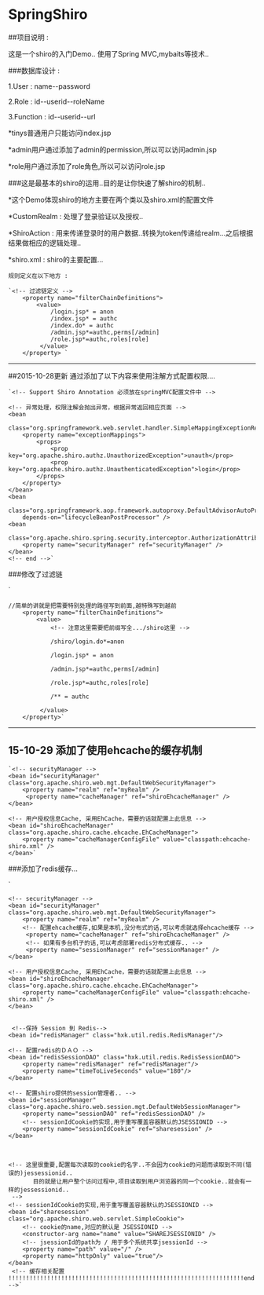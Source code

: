 # SpringShiro

##项目说明 :  

这是一个shiro的入门Demo..
使用了Spring MVC,mybaits等技术..



###数据库设计 :

1.User : name--password  

2.Role : id--userid--roleName  

3.Function : id--userid--url  


*tinys普通用户只能访问index.jsp  

*admin用户通过添加了admin的permission,所以可以访问admin.jsp  

*role用户通过添加了role角色,所以可以访问role.jsp  




###这是最基本的shiro的运用..目的是让你快速了解shiro的机制..

*这个Demo体现shiro的地方主要在两个类以及shiro.xml的配置文件   

*CustomRealm : 处理了登录验证以及授权..  

*ShiroAction : 用来传递登录时的用户数据..转换为token传递给realm...之后根据结果做相应的逻辑处理..  

*shiro.xml : shiro的主要配置...    


	规则定义在以下地方 :  
	
	`<!-- 过滤链定义 -->  
        <property name="filterChainDefinitions">  
            <value>  
                /login.jsp* = anon  
                /index.jsp* = authc  
                /index.do* = authc  
                /admin.jsp*=authc,perms[/admin]
                /role.jsp*=authc,roles[role]
             </value>  
        </property> `


-----------------------------------------------------------------------------------------------------------------------------      
##2015-10-28更新 通过添加了以下内容来使用注解方式配置权限....
	
	`<!-- Support Shiro Annotation 必须放在springMVC配置文件中 -->

	<!-- 异常处理，权限注解会抛出异常，根据异常返回相应页面 -->
	<bean
		class="org.springframework.web.servlet.handler.SimpleMappingExceptionResolver">
		<property name="exceptionMappings">
			<props>
				<prop key="org.apache.shiro.authz.UnauthorizedException">unauth</prop>
				<prop key="org.apache.shiro.authz.UnauthenticatedException">login</prop>
			</props>
		</property>
	</bean>
	<bean
		class="org.springframework.aop.framework.autoproxy.DefaultAdvisorAutoProxyCreator"
		depends-on="lifecycleBeanPostProcessor" />
	<bean
		class="org.apache.shiro.spring.security.interceptor.AuthorizationAttributeSourceAdvisor">
		<property name="securityManager" ref="securityManager" />
	</bean>
	<!-- end -->`
	
###修改了过滤链  

`<!-- 过滤链定义 -->   

	//简单的讲就是把需要特别处理的路径写到前面,越特殊写到越前
        <property name="filterChainDefinitions">  
            <value>  
                <!-- 注意这里需要把前缀写全.../shiro这里 -->  
                
            	/shiro/login.do*=anon  
            	
                /login.jsp* = anon   
                
                /admin.jsp*=authc,perms[/admin]  
                
                /role.jsp*=authc,roles[role]  
                
                /** = authc  
                
             </value>  
        </property>`  
        
 ----------------------------------------------------------------------------------------------------------------------------

## 15-10-29  添加了使用ehcache的缓存机制  

    `<!-- securityManager -->  
    <bean id="securityManager" class="org.apache.shiro.web.mgt.DefaultWebSecurityManager">  
        <property name="realm" ref="myRealm" />  
         <property name="cacheManager" ref="shiroEhcacheManager" />
    </bean>  
    
    <!-- 用户授权信息Cache, 采用EhCache，需要的话就配置上此信息 -->
    <bean id="shiroEhcacheManager" class="org.apache.shiro.cache.ehcache.EhCacheManager">
        <property name="cacheManagerConfigFile" value="classpath:ehcache-shiro.xml" />
    </bean>`
    
 

 ###添加了redis缓存...  
 
   `<!-- 缓存相关配置  !!!!!!!!!!!!!!!!!!!!!!!!!!!!!!!!!!!!!!!!!!!!!!!!!!!!!!!!!!!!!!!!!!!!!!!begin -->    
   
    <!-- securityManager -->  
    <bean id="securityManager" class="org.apache.shiro.web.mgt.DefaultWebSecurityManager">  
        <property name="realm" ref="myRealm" />  
        <!-- 配置ehcache缓存,如果是本机,没分布式的话,可以考虑就选择ehcache缓存 -->
         <property name="cacheManager" ref="shiroEhcacheManager" />
         <!-- 如果有多台机子的话,可以考虑部署redis分布式缓存.. -->
         <property name="sessionManager" ref="sessionManager" />
    </bean>  
    
    <!-- 用户授权信息Cache, 采用EhCache，需要的话就配置上此信息 -->
    <bean id="shiroEhcacheManager" class="org.apache.shiro.cache.ehcache.EhCacheManager">
        <property name="cacheManagerConfigFile" value="classpath:ehcache-shiro.xml" />
    </bean>
    
    
     <!--保持 Session 到 Redis-->
    <bean id="redisManager" class="hxk.util.redis.RedisManager"/>

	<!-- 配置redis的ＤＡＯ -->
    <bean id="redisSessionDAO" class="hxk.util.redis.RedisSessionDAO">
        <property name="redisManager" ref="redisManager"/>
        <property name="timeToLiveSeconds" value="180"/>
    </bean>

	<!-- 配置shiro提供的session管理者.. -->
    <bean id="sessionManager" class="org.apache.shiro.web.session.mgt.DefaultWebSessionManager">
        <property name="sessionDAO" ref="redisSessionDAO" />
        <!-- sessionIdCookie的实现,用于重写覆盖容器默认的JSESSIONID -->  
        <property name="sessionIdCookie" ref="sharesession" />  
    </bean>
    
    
    
    <!-- 这里很重要,配置每次读取的cookie的名字..不会因为cookie的问题而读取到不同(错误的)jessessionid..
    	   目的就是让用户整个访问过程中,项目读取到用户浏览器的同一个cookie..就会有一样的jessessionid..
     -->
    <!-- sessionIdCookie的实现,用于重写覆盖容器默认的JSESSIONID -->  
    <bean id="sharesession" class="org.apache.shiro.web.servlet.SimpleCookie">  
        <!-- cookie的name,对应的默认是 JSESSIONID -->  
        <constructor-arg name="name" value="SHAREJSESSIONID" />  
        <!-- jsessionId的path为 / 用于多个系统共享jsessionId -->  
        <property name="path" value="/" />  
        <property name="httpOnly" value="true"/>  
    </bean>  
     <!-- 缓存相关配置  !!!!!!!!!!!!!!!!!!!!!!!!!!!!!!!!!!!!!!!!!!!!!!!!!!!!!!!!!!!!!!!!!!!end -->`  
